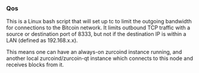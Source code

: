 ### Qos ###

This is a Linux bash script that will set up tc to limit the outgoing bandwidth for connections to the Bitcoin network. It limits outbound TCP traffic with a source or destination port of 8333, but not if the destination IP is within a LAN (defined as 192.168.x.x).

This means one can have an always-on zurcoind instance running, and another local zurcoind/zurcoin-qt instance which connects to this node and receives blocks from it.
